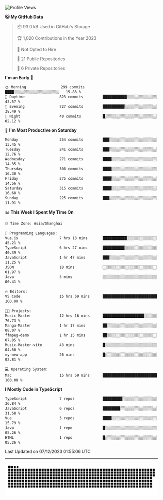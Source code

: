 <!--
<picture>
  <source
    srcset="https://github-readme-stats.vercel.app/api?username=kevinxft&show_icons=true&theme=dark"
    media="(prefers-color-scheme: dark)"
  />
  <source
    srcset="https://github-readme-stats.vercel.app/api?username=kevinxft&show_icons=true"
    media="(prefers-color-scheme: light), (prefers-color-scheme: no-preference)"
  />
  <img src="https://github-readme-stats.vercel.app/api?username=kevinxft&show_icons=true" />
</picture>
-->

<!--START_SECTION:waka-->
![Profile Views](http://img.shields.io/badge/Profile%20Views-0-blue)

**🐱 My GitHub Data** 

> 📦 93.0 kB Used in GitHub's Storage 
 > 
> 🏆 1,020 Contributions in the Year 2023
 > 
> 🚫 Not Opted to Hire
 > 
> 📜 21 Public Repositories 
 > 
> 🔑 6 Private Repositories 
 > 
**I'm an Early 🐤** 

```text
🌞 Morning                299 commits         ████░░░░░░░░░░░░░░░░░░░░░   15.83 % 
🌆 Daytime                823 commits         ███████████░░░░░░░░░░░░░░   43.57 % 
🌃 Evening                727 commits         ██████████░░░░░░░░░░░░░░░   38.49 % 
🌙 Night                  40 commits          █░░░░░░░░░░░░░░░░░░░░░░░░   02.12 % 
```
📅 **I'm Most Productive on Saturday** 

```text
Monday                   254 commits         ███░░░░░░░░░░░░░░░░░░░░░░   13.45 % 
Tuesday                  241 commits         ███░░░░░░░░░░░░░░░░░░░░░░   12.76 % 
Wednesday                271 commits         ████░░░░░░░░░░░░░░░░░░░░░   14.35 % 
Thursday                 308 commits         ████░░░░░░░░░░░░░░░░░░░░░   16.30 % 
Friday                   275 commits         ████░░░░░░░░░░░░░░░░░░░░░   14.56 % 
Saturday                 315 commits         ████░░░░░░░░░░░░░░░░░░░░░   16.68 % 
Sunday                   225 commits         ███░░░░░░░░░░░░░░░░░░░░░░   11.91 % 
```


📊 **This Week I Spent My Time On** 

```text
🕑︎ Time Zone: Asia/Shanghai

💬 Programming Languages: 
Vue.js                   7 hrs 13 mins       ███████████░░░░░░░░░░░░░░   45.21 % 
TypeScript               6 hrs 27 mins       ██████████░░░░░░░░░░░░░░░   40.39 % 
JavaScript               1 hr 47 mins        ███░░░░░░░░░░░░░░░░░░░░░░   11.25 % 
JSON                     18 mins             ░░░░░░░░░░░░░░░░░░░░░░░░░   01.97 % 
Java                     3 mins              ░░░░░░░░░░░░░░░░░░░░░░░░░   00.41 % 

🔥 Editors: 
VS Code                  15 hrs 59 mins      █████████████████████████   100.00 % 

🐱‍💻 Projects: 
Music-Master             12 hrs 16 mins      ███████████████████░░░░░░   76.73 % 
Manga-Master             1 hr 17 mins        ██░░░░░░░░░░░░░░░░░░░░░░░   08.07 % 
ffmpeg-demo              1 hr 15 mins        ██░░░░░░░░░░░░░░░░░░░░░░░   07.85 % 
Music-Master-vite        43 mins             █░░░░░░░░░░░░░░░░░░░░░░░░   04.50 % 
my-new-app               26 mins             █░░░░░░░░░░░░░░░░░░░░░░░░   02.81 % 

💻 Operating System: 
Mac                      15 hrs 59 mins      █████████████████████████   100.00 % 
```

**I Mostly Code in TypeScript** 

```text
TypeScript               7 repos             █████████░░░░░░░░░░░░░░░░   36.84 % 
JavaScript               6 repos             ████████░░░░░░░░░░░░░░░░░   31.58 % 
Vue                      3 repos             ████░░░░░░░░░░░░░░░░░░░░░   15.79 % 
Java                     1 repo              █░░░░░░░░░░░░░░░░░░░░░░░░   05.26 % 
HTML                     1 repo              █░░░░░░░░░░░░░░░░░░░░░░░░   05.26 % 
```




 Last Updated on 07/12/2023 01:55:06 UTC
<!--END_SECTION:waka-->

---

<picture>
  <source media="(prefers-color-scheme: dark)" srcset="https://raw.githubusercontent.com/kevinxft/kevinxft/output/github-contribution-grid-snake-dark.svg">
  <source media="(prefers-color-scheme: light)" srcset="https://raw.githubusercontent.com/kevinxft/kevinxft/output/github-contribution-grid-snake.svg">
  <img alt="github contribution grid snake animation" src="https://raw.githubusercontent.com/kevinxft/kevinxft/output/github-contribution-grid-snake.svg">
</picture>